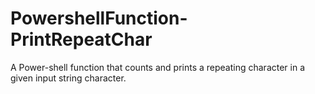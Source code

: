 # PowershellFunction-PrintRepeatChar
A Power-shell function that counts and prints a repeating character in a given input string character.
